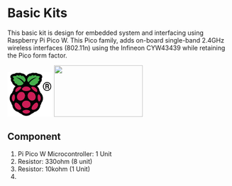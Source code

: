 # Basic Kits
This basic kit is design for embedded system and interfacing using Raspberry Pi Pico W. This Pico family, adds on-board single-band 2.4GHz wireless interfaces (802.11n) using the Infineon CYW43439 while retaining the Pico form factor.

<img src= "https://github.com/mymadi/FKTE-Cytron/blob/main/Basic_Kits/images/COLOUR-Raspberry-Pi-Symbol-Registered.png" width="101" height="101" alt="Raspberry Pi Logo">
<img src= "https://norasmadi.unimap.edu.my/images/pipico.png" width="200" height="116">
<br>

## Component
1. Pi Pico W Microcontroller: 1 Unit
2. Resistor: 330ohm (8 unit)
2. Resistor: 10kohm (1 Unit)
3. 
